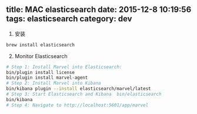 title: MAC elasticsearch
date: 2015-12-8 10:19:56
tags: elasticsearch
category: dev
---

1. 安装
```bash
brew install elasticsearch
```

2. Monitor Elasticsearch
```bash
# Step 1: Install Marvel into Elasticsearch:  
bin/plugin install license
bin/plugin install marvel-agent
# Step 2: Install Marvel into Kibana  
bin/kibana plugin --install elasticsearch/marvel/latest
# Step 3: Start Elasticsearch and Kibana  bin/elasticsearch
bin/kibana
# Step 4: Navigate to http://localhost:5601/app/marvel
```